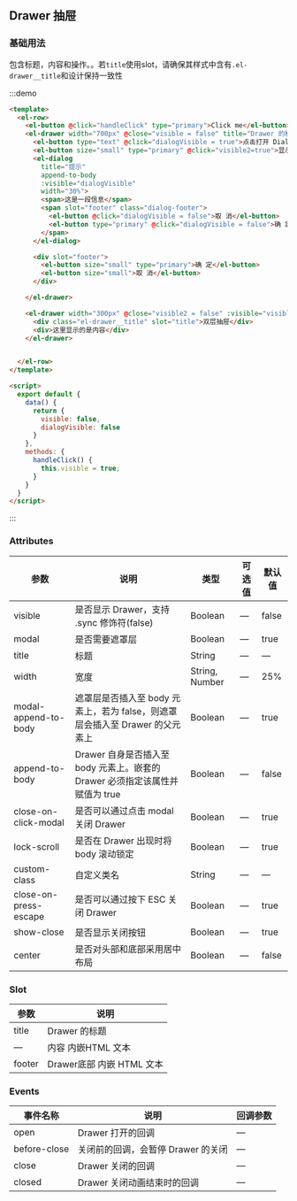 <script>
  export default {
    data() {
      return {
        visible: false,
        visible2: false,
        dialogVisible: false
      }
    },
    methods: {
      handleClick() {
        this.visible = true;
      }
    }
  }
</script>
## Drawer 抽屉

### 基础用法
包含标题，内容和操作。。若`title`使用slot，请确保其样式中含有`.el-drawer__title`和设计保持一致性

:::demo
```html
<template>
  <el-row>
    <el-button @click="handleClick" type="primary">Click me</el-button>
    <el-drawer width="700px" @close="visible = false" title="Drawer 的标题" :visible="visible">
      <el-button type="text" @click="dialogVisible = true">点击打开 Dialog</el-button>
      <el-button size="small" type="primary" @click="visible2=true">显示抽屉</el-button>
      <el-dialog
        title="提示"
        append-to-body
        :visible="dialogVisible"
        width="30%">
        <span>这是一段信息</span>
        <span slot="footer" class="dialog-footer">
          <el-button @click="dialogVisible = false">取 消</el-button>
          <el-button type="primary" @click="dialogVisible = false">确 定</el-button>
        </span>
      </el-dialog>

      <div slot="footer">
        <el-button size="small" type="primary">确 定</el-button>
        <el-button size="small">取 消</el-button>
      </div>

    </el-drawer>

    <el-drawer width="300px" @close="visible2 = false" :visible="visible2">
      <div class="el-drawer__title" slot="title">双层抽屉</div>
      <div>这里显示的是内容</div>
    </el-drawer>


  </el-row>
</template>

<script>
  export default {
    data() {
      return {
        visible: false,
        dialogVisible: false
      }
    },
    methods: {
      handleClick() {
        this.visible = true;
      }
    }
  }
</script>
```
:::





### Attributes
| 参数               | 说明                                                     | 类型              | 可选值      | 默认值 |
|--------------------|----------------------------------------------------------|-------------------|-------------|--------|
| visible | 是否显示 Drawer，支持 .sync 修饰符(false) | Boolean | — | false |
| modal | 是否需要遮罩层 | Boolean | — | true |
| title              | 标题 | String | — | — |
| width        |  宽度  | String, Number            | — | 25% |
| modal-append-to-body | 遮罩层是否插入至 body 元素上，若为 false，则遮罩层会插入至 Drawer 的父元素上  | Boolean| — | true |
| append-to-body | Drawer 自身是否插入至 body 元素上。嵌套的 Drawer 必须指定该属性并赋值为 true  | Boolean | — | false |
| close-on-click-modal | 是否可以通过点击 modal 关闭 Drawer | Boolean | — | true |
| lock-scroll | 是否在 Drawer 出现时将 body 滚动锁定 | Boolean | — | true |
| custom-class | 自定义类名 | String | — | — |
| close-on-press-escape | 是否可以通过按下 ESC 关闭 Drawer | Boolean | — | true |
| show-close | 是否显示关闭按钮 | Boolean | — | true |
| center | 是否对头部和底部采用居中布局 | Boolean | — | false |

### Slot
| 参数 | 说明 |
|--- | ---|
| title | Drawer 的标题 |
| — | 内容 内嵌HTML 文本 |
| footer | Drawer底部 内嵌 HTML 文本 |

### Events
| 事件名称 | 说明 | 回调参数 |
|---------|--------|---------|
| open | Drawer 打开的回调 | — |
| before-close | 关闭前的回调，会暂停 Drawer 的关闭 | — |
| close | Drawer 关闭的回调 | — |
| closed | Drawer 关闭动画结束时的回调 | — |
